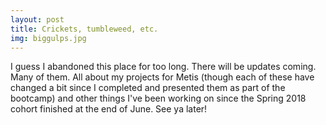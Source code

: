 ```yaml
---
layout: post
title: Crickets, tumbleweed, etc.
img: biggulps.jpg
---
```


I guess I abandoned this place for too long. There will be updates coming. Many of them. All about my projects for Metis (though each of these have changed a bit since I completed and presented them as part of the bootcamp) and other things I've been working on since the Spring 2018 cohort finished at the end of June. See ya later!

